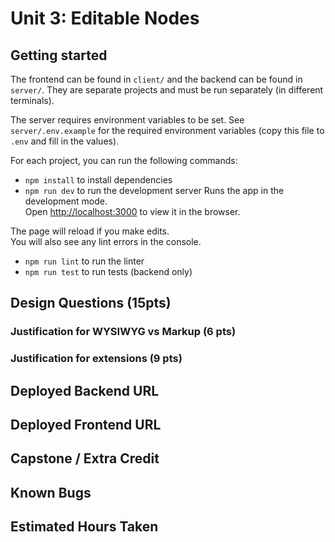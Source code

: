 # Unit 3: Editable Nodes

## Getting started

The frontend can be found in `client/` and the backend can be found in `server/`.
They are separate projects and must be run separately (in different terminals).

The server requires environment variables to be set. See `server/.env.example` for
the required environment variables (copy this file to `.env` and fill in the values).

For each project, you can run the following commands:

* `npm install` to install dependencies
* `npm run dev` to run the development server
Runs the app in the development mode.\
Open [http://localhost:3000](http://localhost:3000) to view it in the browser.

The page will reload if you make edits.\
You will also see any lint errors in the console.

* `npm run lint` to run the linter
* `npm run test` to run tests (backend only)

## Design Questions (15pts)

### Justification for WYSIWYG vs Markup (6 pts)

### Justification for extensions (9 pts)

## Deployed Backend URL

## Deployed Frontend URL

## Capstone / Extra Credit

## Known Bugs

## Estimated Hours Taken
